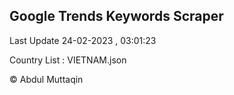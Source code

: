 

## Google Trends Keywords Scraper 
 
Last Update 24-02-2023 , 03:01:23

Country List :
VIETNAM.json



© Abdul Muttaqin 
